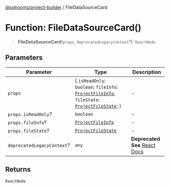 [@sqlrooms/project-builder](../globals.md) / FileDataSourceCard

# Function: FileDataSourceCard()

> **FileDataSourceCard**(`props`, `deprecatedLegacyContext`?): `ReactNode`

## Parameters

| Parameter | Type | Description |
| ------ | ------ | ------ |
| `props` | \{ `isReadOnly`: `boolean`; `fileInfo`: [`ProjectFileInfo`](../type-aliases/ProjectFileInfo.md); `fileState`: [`ProjectFileState`](../type-aliases/ProjectFileState.md); \} | - |
| `props.isReadOnly`? | `boolean` | - |
| `props.fileInfo`? | [`ProjectFileInfo`](../type-aliases/ProjectFileInfo.md) | - |
| `props.fileState`? | [`ProjectFileState`](../type-aliases/ProjectFileState.md) | - |
| `deprecatedLegacyContext`? | `any` | **Deprecated** **See** [React Docs](https://legacy.reactjs.org/docs/legacy-context.html#referencing-context-in-lifecycle-methods) |

## Returns

`ReactNode`
